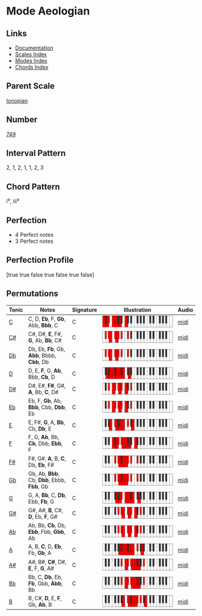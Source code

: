 # Mode Aeologian

## Links

- [Documentation](index.md)
- [Scales Index](Scales.md)
- [Modes Index](Modes.md)
- [Chords Index](Chords.md)

## Parent Scale

[Ionopian](ScaleIonopian.md)

## Number

[749](https://ianring.com/musictheory/scales/749)

## Interval Pattern

2, 1, 2, 1, 1, 2, 3

## Chord Pattern

i⁰, iii⁰

## Perfection

- 4 Perfect notes
- 3 Perfect notes

## Perfection Profile

[true true false true false true false]

## Permutations

| Tonic | Notes | Signature | Illustration | Audio |
|-------|-------|-----------|--------------|-------|
| [C](ModeCNaturalAeologian.md) | C, D, **Eb**, F, **Gb**, Abb, **Bbb**, C | C | ![CNaturalAeologian](ModeCNaturalAeologian.png) | [midi](https://github.com/edipermadi/music/blob/main/docs/ModeCNaturalAeologian.mid?raw=true) |
| [C#](ModeCSharpAeologian.md) | C#, D#, **E**, F#, **G**, Ab, **Bb**, C# | C | ![CSharpAeologian](ModeCSharpAeologian.png) | [midi](https://github.com/edipermadi/music/blob/main/docs/ModeCSharpAeologian.mid?raw=true) |
| [Db](ModeDFlatAeologian.md) | Db, Eb, **Fb**, Gb, **Abb**, Bbbb, **Cbb**, Db | C | ![DFlatAeologian](ModeDFlatAeologian.png) | [midi](https://github.com/edipermadi/music/blob/main/docs/ModeDFlatAeologian.mid?raw=true) |
| [D](ModeDNaturalAeologian.md) | D, E, **F**, G, **Ab**, Bbb, **Cb**, D | C | ![DNaturalAeologian](ModeDNaturalAeologian.png) | [midi](https://github.com/edipermadi/music/blob/main/docs/ModeDNaturalAeologian.mid?raw=true) |
| [D#](ModeDSharpAeologian.md) | D#, E#, **F#**, G#, **A**, Bb, **C**, D# | C | ![DSharpAeologian](ModeDSharpAeologian.png) | [midi](https://github.com/edipermadi/music/blob/main/docs/ModeDSharpAeologian.mid?raw=true) |
| [Eb](ModeEFlatAeologian.md) | Eb, F, **Gb**, Ab, **Bbb**, Cbb, **Dbb**, Eb | C | ![EFlatAeologian](ModeEFlatAeologian.png) | [midi](https://github.com/edipermadi/music/blob/main/docs/ModeEFlatAeologian.mid?raw=true) |
| [E](ModeENaturalAeologian.md) | E, F#, **G**, A, **Bb**, Cb, **Db**, E | C | ![ENaturalAeologian](ModeENaturalAeologian.png) | [midi](https://github.com/edipermadi/music/blob/main/docs/ModeENaturalAeologian.mid?raw=true) |
| [F](ModeFNaturalAeologian.md) | F, G, **Ab**, Bb, **Cb**, Dbb, **Ebb**, F | C | ![FNaturalAeologian](ModeFNaturalAeologian.png) | [midi](https://github.com/edipermadi/music/blob/main/docs/ModeFNaturalAeologian.mid?raw=true) |
| [F#](ModeFSharpAeologian.md) | F#, G#, **A**, B, **C**, Db, **Eb**, F# | C | ![FSharpAeologian](ModeFSharpAeologian.png) | [midi](https://github.com/edipermadi/music/blob/main/docs/ModeFSharpAeologian.mid?raw=true) |
| [Gb](ModeGFlatAeologian.md) | Gb, Ab, **Bbb**, Cb, **Dbb**, Ebbb, **Fbb**, Gb | C | ![GFlatAeologian](ModeGFlatAeologian.png) | [midi](https://github.com/edipermadi/music/blob/main/docs/ModeGFlatAeologian.mid?raw=true) |
| [G](ModeGNaturalAeologian.md) | G, A, **Bb**, C, **Db**, Ebb, **Fb**, G | C | ![GNaturalAeologian](ModeGNaturalAeologian.png) | [midi](https://github.com/edipermadi/music/blob/main/docs/ModeGNaturalAeologian.mid?raw=true) |
| [G#](ModeGSharpAeologian.md) | G#, A#, **B**, C#, **D**, Eb, **F**, G# | C | ![GSharpAeologian](ModeGSharpAeologian.png) | [midi](https://github.com/edipermadi/music/blob/main/docs/ModeGSharpAeologian.mid?raw=true) |
| [Ab](ModeAFlatAeologian.md) | Ab, Bb, **Cb**, Db, **Ebb**, Fbb, **Gbb**, Ab | C | ![AFlatAeologian](ModeAFlatAeologian.png) | [midi](https://github.com/edipermadi/music/blob/main/docs/ModeAFlatAeologian.mid?raw=true) |
| [A](ModeANaturalAeologian.md) | A, B, **C**, D, **Eb**, Fb, **Gb**, A | C | ![ANaturalAeologian](ModeANaturalAeologian.png) | [midi](https://github.com/edipermadi/music/blob/main/docs/ModeANaturalAeologian.mid?raw=true) |
| [A#](ModeASharpAeologian.md) | A#, B#, **C#**, D#, **E**, F, **G**, A# | C | ![ASharpAeologian](ModeASharpAeologian.png) | [midi](https://github.com/edipermadi/music/blob/main/docs/ModeASharpAeologian.mid?raw=true) |
| [Bb](ModeBFlatAeologian.md) | Bb, C, **Db**, Eb, **Fb**, Gbb, **Abb**, Bb | C | ![BFlatAeologian](ModeBFlatAeologian.png) | [midi](https://github.com/edipermadi/music/blob/main/docs/ModeBFlatAeologian.mid?raw=true) |
| [B](ModeBNaturalAeologian.md) | B, C#, **D**, E, **F**, Gb, **Ab**, B | C | ![BNaturalAeologian](ModeBNaturalAeologian.png) | [midi](https://github.com/edipermadi/music/blob/main/docs/ModeBNaturalAeologian.mid?raw=true) |
